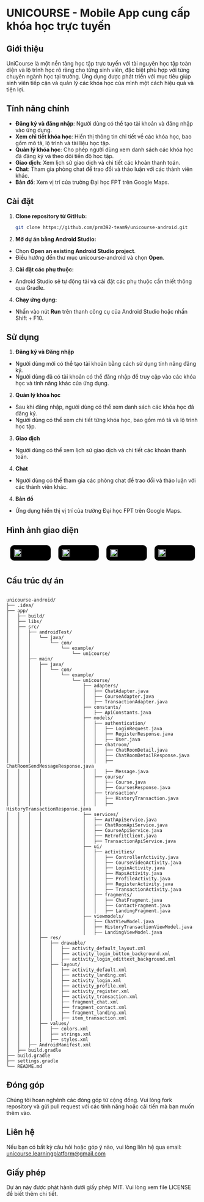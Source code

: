 # UNICOURSE - Mobile App cung cấp khóa học trực tuyến

## Giới thiệu

UniCourse là một nền tảng học tập trực tuyến với tài nguyên học tập toàn diện và lộ trình học rõ ràng cho từng sinh viên, đặc biệt phù hợp với từng chuyên ngành học tại trường. Ứng dụng được phát triển với mục tiêu giúp sinh viên tiếp cận và quản lý các khóa học của mình một cách hiệu quả và tiện lợi.

## Tính năng chính

- **Đăng ký và đăng nhập**: Người dùng có thể tạo tài khoản và đăng nhập vào ứng dụng.
- **Xem chi tiết khóa học**: Hiển thị thông tin chi tiết về các khóa học, bao gồm mô tả, lộ trình và tài liệu học tập.
- **Quản lý khóa học**: Cho phép người dùng xem danh sách các khóa học đã đăng ký và theo dõi tiến độ học tập.
- **Giao dịch**: Xem lịch sử giao dịch và chi tiết các khoản thanh toán.
- **Chat**: Tham gia phòng chat để trao đổi và thảo luận với các thành viên khác.
- **Bản đồ**: Xem vị trí của trường Đại học FPT trên Google Maps.

## Cài đặt

1. **Clone repository từ GitHub:**

   ```sh
   git clone https://github.com/prm392-team9/unicourse-android.git

2. **Mở dự án bằng Android Studio:**
- Chọn **Open an existing Android Studio project**.
- Điều hướng đến thư mục unicourse-android và chọn **Open**.

3. **Cài đặt các phụ thuộc:**
- Android Studio sẽ tự động tải và cài đặt các phụ thuộc cần thiết thông qua Gradle.

4. **Chạy ứng dụng:**
- Nhấn vào nút **Run** trên thanh công cụ của Android Studio hoặc nhấn Shift + F10.

## Sử dụng
1. **Đăng ký và Đăng nhập**
- Người dùng mới có thể tạo tài khoản bằng cách sử dụng tính năng đăng ký.
- Người dùng đã có tài khoản có thể đăng nhập để truy cập vào các khóa học và tính năng khác của ứng dụng.

2. **Quản lý khóa học**
- Sau khi đăng nhập, người dùng có thể xem danh sách các khóa học đã đăng ký.
- Người dùng có thể xem chi tiết từng khóa học, bao gồm mô tả và lộ trình học tập.

3. **Giao dịch**
- Người dùng có thể xem lịch sử giao dịch và chi tiết các khoản thanh toán.

4. **Chat**
- Người dùng có thể tham gia các phòng chat để trao đổi và thảo luận với các thành viên khác.

4. **Bản đồ**
- Ứng dụng hiển thị vị trí của trường Đại học FPT trên Google Maps.

## Hình ảnh giao diện

<div style="display: flex; justify-content: center; align-items: center; margin: auto; width: 100%;">
  <img width="22%" src="./assets/image_readme/login_screen.png" style="background-color: black; padding: 10px; border-radius: 10px; margin: 10px;" />
  <img width="22%" src="./assets/image_readme/homepage.jpg" style="background-color: black; padding: 10px; border-radius: 10px; margin: 10px;" />
  <img width="22%" src="./assets/image_readme/coursedetail.jpg" style="background-color: black; padding: 10px; border-radius: 10px; margin: 10px;" />
  <img width="22%" src="./assets/image_readme/userpage.jpg" style="background-color: black; padding: 10px; border-radius: 10px; margin: 10px;" />
</div>

## Cấu trúc dự án
```plaintext

unicourse-android/
├── .idea/
├── app/
│   ├── build/
│   ├── libs/
│   ├── src/
│   │   ├── androidTest/
│   │   │   └── java/
│   │   │       └── com/
│   │   │           └── example/
│   │   │               └── unicourse/
│   │   ├── main/
│   │   │   ├── java/
│   │   │   │   └── com/
│   │   │   │       └── example/
│   │   │   │           └── unicourse/
│   │   │   │               ├── adapters/
│   │   │   │               │   ├── ChatAdapter.java
│   │   │   │               │   ├── CourseAdapter.java
│   │   │   │               │   ├── TransactionAdapter.java
│   │   │   │               ├── constants/
│   │   │   │               │   ├── ApiConstants.java
│   │   │   │               ├── models/
│   │   │   │               │   ├── authentication/
│   │   │   │               │   │   ├── LoginRequest.java
│   │   │   │               │   │   ├── RegisterResponse.java
│   │   │   │               │   │   ├── User.java
│   │   │   │               │   ├── chatroom/
│   │   │   │               │   │   ├── ChatRoomDetail.java
│   │   │   │               │   │   ├── ChatRoomDetailResponse.java
│   │   │   │               │   │   ├── ChatRoomSendMessageResponse.java
│   │   │   │               │   │   ├── Message.java
│   │   │   │               │   ├── course/
│   │   │   │               │   │   ├── Course.java
│   │   │   │               │   │   ├── CoursesResponse.java
│   │   │   │               │   ├── transaction/
│   │   │   │               │   │   ├── HistoryTransaction.java
│   │   │   │               │   │   ├── HistoryTransactionResponse.java
│   │   │   │               ├── services/
│   │   │   │               │   ├── AuthApiService.java
│   │   │   │               │   ├── ChatRoomApiService.java
│   │   │   │               │   ├── CourseApiService.java
│   │   │   │               │   ├── RetrofitClient.java
│   │   │   │               │   ├── TransactionApiService.java
│   │   │   │               ├── ui/
│   │   │   │               │   ├── activities/
│   │   │   │               │   │   ├── ControllerActivity.java
│   │   │   │               │   │   ├── CourseVideoActivity.java
│   │   │   │               │   │   ├── LoginActivity.java
│   │   │   │               │   │   ├── MapsActivity.java
│   │   │   │               │   │   ├── ProfileActivity.java
│   │   │   │               │   │   ├── RegisterActivity.java
│   │   │   │               │   │   ├── TransactionActivity.java
│   │   │   │               │   ├── fragments/
│   │   │   │               │   │   ├── ChatFragment.java
│   │   │   │               │   │   ├── ContactFragment.java
│   │   │   │               │   │   ├── LandingFragment.java
│   │   │   │               ├── viewmodels/
│   │   │   │               │   ├── ChatViewModel.java
│   │   │   │               │   ├── HistoryTransactionViewModel.java
│   │   │   │               │   ├── LandingViewModel.java
│   │   │   ├── res/
│   │   │   │   ├── drawable/
│   │   │   │   │   ├── activity_default_layout.xml
│   │   │   │   │   ├── activity_login_button_background.xml
│   │   │   │   │   ├── activity_login_edittext_background.xml
│   │   │   │   ├── layout/
│   │   │   │   │   ├── activity_default.xml
│   │   │   │   │   ├── activity_landing.xml
│   │   │   │   │   ├── activity_login.xml
│   │   │   │   │   ├── activity_profile.xml
│   │   │   │   │   ├── activity_register.xml
│   │   │   │   │   ├── activity_transaction.xml
│   │   │   │   │   ├── fragment_chat.xml
│   │   │   │   │   ├── fragment_contact.xml
│   │   │   │   │   ├── fragment_landing.xml
│   │   │   │   │   ├── item_transaction.xml
│   │   │   ├── values/
│   │   │   │   ├── colors.xml
│   │   │   │   ├── strings.xml
│   │   │   │   ├── styles.xml
│   │   ├── AndroidManifest.xml
│   ├── build.gradle
├── build.gradle
├── settings.gradle
└── README.md

```

## Đóng góp
Chúng tôi hoan nghênh các đóng góp từ cộng đồng. Vui lòng fork repository và gửi pull request với các tính năng hoặc cải tiến mà bạn muốn thêm vào.

## Liên hệ
Nếu bạn có bất kỳ câu hỏi hoặc góp ý nào, vui lòng liên hệ qua email: unicourse.learningplatform@gmail.com

## Giấy phép
Dự án này được phát hành dưới giấy phép MIT. Vui lòng xem file LICENSE để biết thêm chi tiết.
